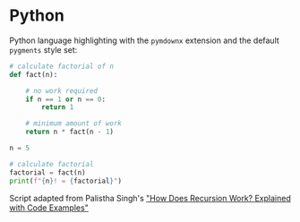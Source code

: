 # Python

Python language highlighting with the `pymdownx` extension and the default `pygments` style set:

```python
# calculate factorial of n
def fact(n):

    # no work required
    if n == 1 or n == 0:
        return 1

    # minimum amount of work
    return n * fact(n - 1)

n = 5

# calculate factorial
factorial = fact(n)
print(f"{n}! = {factorial}")
```

Script adapted from Palistha Singh's ["How Does Recursion Work? Explained with Code Examples"](https://www.freecodecamp.org/news/what-is-recursion/)